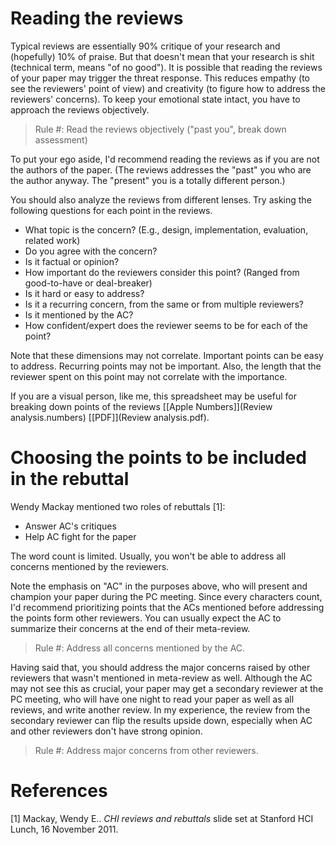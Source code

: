 
Reading the reviews
===
Typical reviews are essentially 90% critique of your research and (hopefully) 10% of praise.
But that doesn't mean that your research is shit (technical term, means "of no good").
It is possible that reading the reviews of your paper may trigger the threat response.
This reduces empathy (to see the reviewers' point of view) and creativity (to figure how to address the reviewers' concerns).
To keep your emotional state intact, you have to approach the reviews objectively.
  > Rule #: Read the reviews objectively ("past you", break down assessment)

To put your ego aside, I'd recommend reading the reviews as if you are not the authors of the paper.
(The reviews addresses the "past" you who are the author anyway. The "present" you is a totally different person.)

You should also analyze the reviews from different lenses. Try asking the following questions for each point in the reviews.
* What topic is the concern? (E.g., design, implementation, evaluation, related work)
* Do you agree with the concern?
* Is it factual or opinion?
* How important do the reviewers consider this point? (Ranged from good-to-have or deal-breaker)
* Is it hard or easy to address?
* Is it a recurring concern, from the same or from multiple reviewers?
* Is it mentioned by the AC?
* How confident/expert does the reviewer seems to be for each of the point?


Note that these dimensions may not correlate. 
Important points can be easy to address. 
Recurring points may not be important.
Also, the length that the reviewer spent on this point may not correlate with the importance.

If you are a visual person, like me, this spreadsheet may be useful for breaking down points of the reviews [[Apple Numbers]](Review analysis.numbers) [[PDF]](Review analysis.pdf).


Choosing the points to be included in the rebuttal
===
Wendy Mackay mentioned two roles of rebuttals [1]:
* Answer AC's critiques
* Help AC fight for the paper


The word count is limited. Usually, you won't be able to address all concerns mentioned by the reviewers.

Note the emphasis on "AC" in the purposes above, who will present and champion your paper during the PC meeting.
Since every characters count, I'd recommend prioritizing points that the ACs mentioned before addressing the points form other reviewers.
You can usually expect the AC to summarize their concerns at the end of their meta-review.
  > Rule #: Address all concerns mentioned by the AC.

Having said that, you should address the major concerns raised by other reviewers that wasn't mentioned in meta-review as well.
Although the AC may not see this as crucial, your paper may get a secondary reviewer at the PC meeting, who will have one night to read your paper as well as all reviews, and write another review.
In my experience, the review from the secondary reviewer can flip the results upside down, especially when AC and other reviewers don't have strong opinion.
  > Rule #: Address major concerns from other reviewers.



References
===
[1] Mackay, Wendy E.. *CHI reviews and rebuttals* slide set at Stanford HCI Lunch, 16 November 2011.
